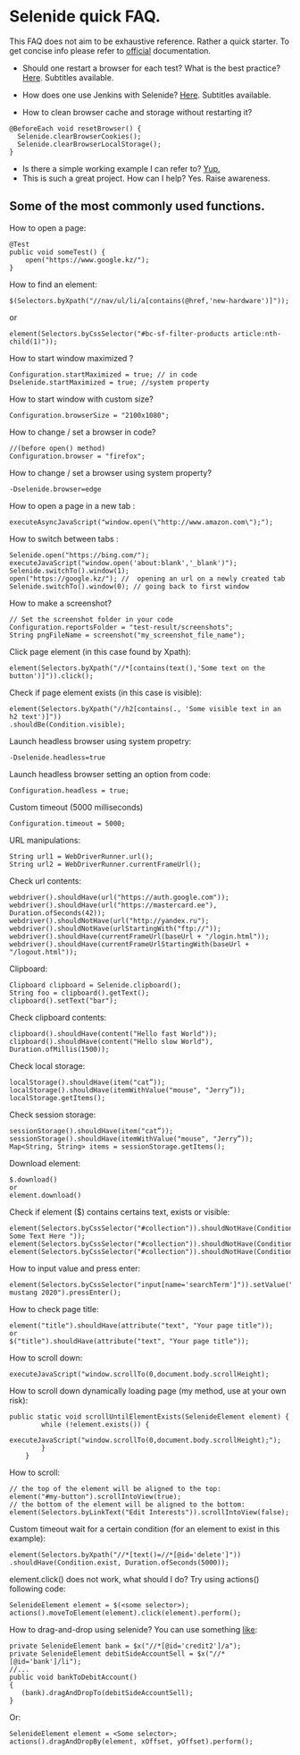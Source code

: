 # Selenide quick FAQ. 
This FAQ does not aim to be exhaustive reference. Rather a quick starter.
To get concise info please refer to [official](https://selenide.org/documentation.html) documentation.

- Should one restart a browser for each test? What is the best practice?
[Here](https://youtu.be/ePvrXUCeAr8?t=2306). Subtitles available.


- How does one use Jenkins with Selenide?
[Here](https://www.youtube.com/playlist?list=PLeeLZATMBcD8ayVX7VpYg-fLYG1dueL4Y). Subtitles available.

- How to clean browser cache and storage without restarting it?
```
@BeforeEach void resetBrowser() {
  Selenide.clearBrowserCookies();
  Selenide.clearBrowserLocalStorage();
}
```
- Is there a simple working example I can refer to?
[Yup.](https://github.com/selenide-examples/google)
- This is such a great project. How can I help?
  Yes. Raise awareness.

## Some of the most commonly used functions.

How to open a page:
```
@Test
public void someTest() {
    open("https://www.google.kz/");
}
```
How to find an element:
```
$(Selectors.byXpath("//nav/ul/li/a[contains(@href,'new-hardware')]"));
```
or 
```
element(Selectors.byCssSelector("#bc-sf-filter-products article:nth-child(1)"));
```
How to start window maximized ?
```
Configuration.startMaximized = true; // in code
Dselenide.startMaximized = true; //system property
```
How to start window with custom size?
```
Configuration.browserSize = "2100x1080";
```
How to change / set a browser in code?
```
//(before open() method)
Configuration.browser = "firefox";
```
How to change / set a browser using system property?
``` 
-Dselenide.browser=edge
```

How to open a page in a new tab :
```
executeAsyncJavaScript("window.open(\"http://www.amazon.com\");");
```
How to switch between tabs :
```
Selenide.open("https://bing.com/");
executeJavaScript("window.open('about:blank','_blank')");
Selenide.switchTo().window(1); 
open("https://google.kz/"); //  opening an url on a newly created tab
Selenide.switchTo().window(0); // going back to first window
```
How to make a screenshot?
```
// Set the screenshot folder in your code
Configuration.reportsFolder = "test-result/screenshots"; 
String pngFileName = screenshot("my_screenshot_file_name");
```

Click page element (in this case found by Xpath):
```
element(Selectors.byXpath("//*[contains(text(),'Some text on the button')]")).click();
```

Check if page element exists (in this case is visible):
```
element(Selectors.byXpath("//h2[contains(., 'Some visible text in an h2 text')]"))
.shouldBe(Condition.visible);
```

Launch headless browser using system propetry:
```
-Dselenide.headless=true
```

Launch headless browser setting an option from code:
```
Configuration.headless = true;
```
Custom timeout (5000 milliseconds)
```
Configuration.timeout = 5000;
```

URL manipulations:
```
String url1 = WebDriverRunner.url();
String url2 = WebDriverRunner.currentFrameUrl();
```
Check url contents:
```
webdriver().shouldHave(url("https://auth.google.com"));
webdriver().shouldHave(url("https://mastercard.ee"), Duration.ofSeconds(42));
webdriver().shouldNotHave(url("http://yandex.ru");
webdriver().shouldNotHave(urlStartingWith("ftp://"));
webdriver().shouldHave(currentFrameUrl(baseUrl + "/login.html"));
webdriver().shouldHave(currentFrameUrlStartingWith(baseUrl + "/logout.html"));
```
Clipboard:
```
Clipboard clipboard = Selenide.clipboard();
String foo = clipboard().getText();
clipboard().setText("bar");
```
Check clipboard contents:
```
clipboard().shouldHave(content("Hello fast World"));
clipboard().shouldHave(content("Hello slow World"), Duration.ofMillis(1500));
```
Check local storage:
```
localStorage().shouldHave(item("cat”));
localStorage().shouldHave(itemWithValue("mouse", "Jerry”));
localStorage.getItems();
```
Check session storage:
```
sessionStorage().shouldHave(item("cat”));
sessionStorage().shouldHave(itemWithValue("mouse", "Jerry”));
Map<String, String> items = sessionStorage.getItems();
```
Download element:
```
$.download()
or 
element.download()
```
Check if element ($) contains certains text, exists or visible:
```
element(Selectors.byCssSelector("#collection")).shouldNotHave(Condition.text(" Some Text Here "));
element(Selectors.byCssSelector("#collection")).shouldNotHave(Condition.exist);
element(Selectors.byCssSelector("#collection")).shouldNotHave(Condition.visible);
```
How to input value and press enter:
```
element(Selectors.byCssSelector("input[name='searchTerm']")).setValue("Ford mustang 2020").pressEnter();
```
How to check page title:
```
element("title").shouldHave(attribute("text", "Your page title"));
or
$("title").shouldHave(attribute("text", "Your page title"));
```
How to scroll down:
```
executeJavaScript("window.scrollTo(0,document.body.scrollHeight);
```
How to scroll down dynamically loading page (my method, use at your own risk):
```
public static void scrollUntilElementExists(SelenideElement element) {
        while (!element.exists()) {
            executeJavaScript("window.scrollTo(0,document.body.scrollHeight);");           
        }
    }
```
How to scroll:
```
// the top of the element will be aligned to the top:
element("#my-button").scrollIntoView(true); 
// the bottom of the element will be aligned to the bottom: 
element(Selectors.byLinkText("Edit Interests")).scrollIntoView(false);
```
Custom timeout wait for a certain condition (for an element to exist in this example):
```
element(Selectors.byXpath("//*[text()=//*[@id='delete']"))
.shouldHave(Condition.exist, Duration.ofSeconds(5000));
```
element.click() does not work, what should I do? Try using actions() following code:
```
SelenideElement element = $(<some selector>);
actions().moveToElement(element).click(element).perform();
```
How to drag-and-drop using selenide? You can use something [like](https://github.com/Yastreba/cucumber/blob/4de8045596107f72aacb8623e09c028be1cc4065/src/main/java/pages/DragAndDropPage.java):
```
private SelenideElement bank = $x("//*[@id='credit2']/a");
private SelenideElement debitSideAccountSell = $x("//*[@id='bank']/li");
//...
public void bankToDebitAccount() 
{
   (bank).dragAndDropTo(debitSideAccountSell);
}

```
Or:
```
SelenideElement element = <Some selector>;
actions().dragAndDropBy(element, xOffset, yOffset).perform();
```








